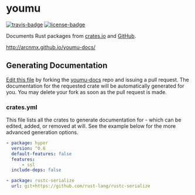 # youmu

[![travis-badge][]][travis] [![license-badge][]][license]

Documents Rust packages from [crates.io](https://crates.io) and [GitHub](https://github.com).

http://arcnmx.github.io/youmu-docs/

## Generating Documentation

[Edit this file](https://github.com/arcnmx/youmu-docs/edit/master/crates.yml) by forking
the [youmu-docs](https://github.com/arcnmx/youmu-docs) repo and issuing a pull request.
The documentation for the requested crate will be automatically generated for you. You may
delete your fork as soon as the pull request is made.

### crates.yml

This file lists all the crates to generate documentation for - which can be edited, added,
or removed at will. See the example below for the more advanced generation options.

```yaml
- package: hyper
  version: ^0.6
  default-features: false
  features:
      - ssl
  include-deps: false

- package: rustc-serialize
  url: git+https://github.com/rust-lang/rustc-serialize
```

[travis-badge]: https://img.shields.io/travis/arcnmx/youmu/master.svg?style=flat-square
[travis]: https://travis-ci.org/arcnmx/youmu
[license-badge]: https://img.shields.io/badge/license-MIT-lightgray.svg?style=flat-square
[license]: https://github.com/arcnmx/youmu/blob/master/COPYING
